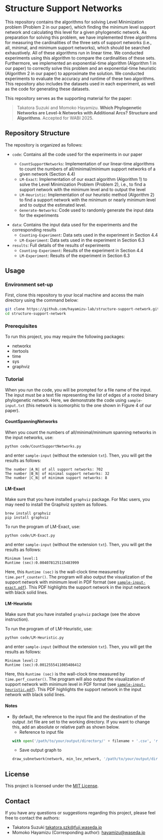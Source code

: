 # Structure Support Networks
<!-- This repository contains the Python code and experimental results for the paper "Which Phylogenetic Networks are Level-$k$ Networks with Additional Arcs? Structure and Algorithms" authored by Takatora Suzuki and Momoko Hayamizu.  -->
<!-- It includes code for computing level-$k$ and tier-$k$ support networks as well as the code for generating random phylogenetic networks and supplementary experimental results. -->

This repository contains the algorithms for solving Level Minimization problem (Problem 2 in our paper), which finding the minimum level support network and calculating this level for a given phylogenetic network. As preparation for solving this problem, we have implemented three algorithms for measuring the cardinalities of the three sets of support networks (i.e., all, minimal, and minimum support networks), which should be searched exhaustively. All of these algorithms run in linear time. We conducted experiments using this algorithm to compare the cardinalities of these sets. Furthermore, we implemented an exponential-time algorithm (Algorithm 1 in our paper) to correctly solve this problem and an exponential-time heuristic (Algorithm 2 in our paper) to approximate the solution. We conducted experiments to evaluate the accuracy and runtime of these two algorithms. This repository also includes the datasets used in each experiment, as well as the code for generating these datasets.

This repository serves as the supporting material for the paper:
> Takatora Suzuki and Momoko Hayamizu. **Which Phylogenetic Networks are Level-k Networks with Additional Arcs? Structure and Algorithms**. Accepted for WABI 2025. 

## Repository Structure

The repository is organized as follows:

* `code`: Contains all the code used for the experiments in our paper

    * `CountSupportNetworks`: Implementation of our linear-time algorithms to count the numbers of all/minimal/minimum support networks of a given network (Section 4.4)
    * `LM-Exact`: Implementation of our exact algorithm (Algorithm 1) to solve the Level Minimization Problem (Problem 2), i.e., to find a support network with the minimum level and to output the level
    * `LM-Heuristic`: Implementation of our heuristic method (Algorithm 2) to find a support network with the minimum or nearly minimum level and to output the estimated level. 
    * `Generate-Networks`: Code used to randomly generate the input data for the experiments
<!-- * `Appendix`: Includes a program used to generate the input data for the experiments (see the Appendix of our paper for details) -->
* `data`: Contains the input data used for the experiments and the corresponding results
  * `Counting-Experiment`: Data sets used in the experiment in Section 4.4
  * `LM-Experiment`: Data sets used in the experiment in Section 6.3
* `results`: Full details of the results of experiments
  * `Counting-Experiment`: Results of the experiment in Section 4.4
  * `LM-Experiment`: Results of the experiment in Section 6.3

## Usage

### Environment set-up

First, clone this repository to your local machine and access the main directory using the command below:
```bash
git clone https://github.com/hayamizu-lab/structure-support-network.git
cd structure-support-network
```

### Prerequisites
To run this project, you may require the following packages:
+ networkx
+ itertools
+ time
+ sys
+ graphviz


### Tutorial
When you run the code, you will be prompted for a file name of the input. The input must be a text file representing the list of edges of a rooted binary phylogenetic network. Here, we demonstrate the code using `sample-input.txt` (this network is isomorphic to the one shown in Figure 4 of our paper).



#### CountSpanningNetworks
When you count the numbers of all/minimal/minimum spanning networks in the input networks, use:
```terminal
python code/CountSupportNetworks.py
```
and enter `sample-input` (without the extension `txt`). Then, you will get the results as follows:
```
The number |A_N| of all support networks: 702
The number |B_N| of minimal support networks: 32
The number |C_N| of minimum support networks: 8
```



#### LM-Exact
Make sure that you have installed `graphviz` package. For Mac users, you may need to install the Graphviz system as follows. 
```terminal
brew install graphviz
pip install graphviz
```

To run the program of LM-Exact, use:
```terminal
python code/LM-Exact.py
```
and enter `sample-input` (without the extension `txt`). Then, you will get the results as follows:
```
Minimum level:1
Runtime (sec):0.004078125115483999
```
Here, this `Runtime (sec)` is the wall-clock time measured by `time.perf_counter()`.
The program will also output the visualization of the support network with minimum level in PDF format (see [`sample-input-exact.pdf`](sample-input-exact.pdf)). This PDF highlights the support network in the input network with black solid lines.
#### LM-Heuristic
Make sure that you have installed `graphviz` package (see the above instruction). 

To run the program of of LM-Heuristic, use:
```
python code/LM-Heuristic.py
```
and enter `sample-input` (without the extension `txt`). Then, you will get the results as follows:

```
Minimum level:2
Runtime (sec):0.0012555411085486412
```
Here, this `Runtime (sec)` is the wall-clock time measured by `time.perf_counter()`.
The program will also output the visualization of support network with minimum level in PDF format (see [`sample-input-heuristic.pdf`](sample-input-heuristic.pdf)). This PDF highlights the support network in the input network with black solid lines.


#### Notes
+ By default, the reference to the input file and the destination of the output .txt file are set to the working directory. If you want to change this, add an absolute or relative path as shown below.
    - Reference to input file
    ```python
    with open('/path/to/your/output/directory/' + filename + '.csv', 'r', encoding='utf-8') as file:
    ```
    - Save output graph to
    ```python
    draw_subnetwork(network, min_lev_network, '/path/to/your/output/directory/' + filename) #without the extension
    ```


## License

This project is licensed under the [MIT License](LICENSE).

## Contact

If you have any questions or suggestions regarding this project, please feel free to contact the authors:
- Takatora Suzuki [takatora.szk@fuji.waseda.jp](mailto:takatora.szk@fuji.waseda.jp)
- Momoko Hayamizu (Corresponding author): [hayamizu@waseda.jp](mailto:hayamizu@waseda.jp)
